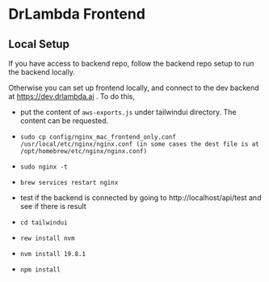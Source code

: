 # DrLambda Frontend 

## Local Setup

If you have access to backend repo, follow the backend repo setup to run the backend locally.

Otherwise you can set up frontend locally, and connect to the dev backend at https://dev.drlambda.ai .
To do this, 
- put the content of `aws-exports.js` under tailwindui directory. The content can be requested. 

- `sudo cp config/nginx_mac_frontend_only.conf /usr/local/etc/nginx/nginx.conf (in some cases the dest file is at /opt/homebrew/etc/nginx/nginx.conf)`
- `sudo nginx -t`
- `brew services restart nginx`
- test if the backend is connected by going to http://localhost/api/test and see if there is result

- `cd tailwindui`
- `rew install nvm`
- `nvm install 19.8.1`
- `npm install`
